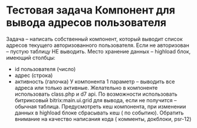 # Тестовая задача Компонент для вывода адресов пользователя 

Задача – написать собственный компонент, который выводит список адресов текущего авторизованного пользователя. Если не авторизован – пустую таблицу НЕ выводить.
Место хранение данных – highload блок, имеющий столбцы:
- id пользователя (число)
- адрес (строка)
- активность (галочка)
У компонента 1 параметр – выводить все адреса или только активные.
Желательно в компоненте использовать class.php и d7 api.
По возможности использовать битриксовый bitrix:main.ui.grid для вывода, если не получится – обычная таблица.
Предусмотреть кеш компонента, при изменении данных в highload блоке сбрасывать кеш ( по событию).
Обратить внимание на качество написания кода ( комменты, докблоки, psr-12)
